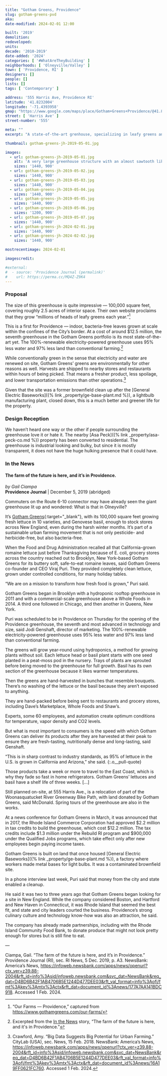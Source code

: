 ```yaml
---
title: "Gotham Greens, Providence"
slug: gotham-greens-pvd
aka:
date-modified: 2024-02-01 12:00

built: '2019'
demolition:
redeveloped:
units:
decade: '2010-2019'
date-added: '2024'
categories: [ '#WhatAreTheyBuilding' ]
neighborhoods: [ 'Olneyville/Valley' ]
town: [ 'Providence, RI' ]
designers: []
people: []
lists: []
tags: [ 'Contemporary' ]

address: '555 Harris Ave, Providence RI'
latitude: '41.8232004'
longitude: '-71.4393958'
gmap: "https://www.google.com/maps/place/Gotham+Greens+Providence/@41.8232004,-71.4393958,17z/data=!3m1!4b1!4m6!3m5!1s0x89e44598aea11acb:0xa24f97e21f064c59!8m2!3d41.8231964!4d-71.4368209!16s%2Fg%2F11ggz2cb5n?entry=ttu"
street: [ 'Harris Ave' ]
street-number: '555'

meta: ""
excerpt: "A state-of-the-art grenhouse, specializing in leafy greens and basil, opened in 2019 on the site of a former industrial plant"

thumbnail: gotham-greens-jh-2019-05-01.jpg

images:
  - url: gotham-greens-jh-2019-05-01.jpg
    alt: 'A very large greenhouse structure with an almost sawtooth like repoetitive gable roof pattern running diagonally north northeast to south southwest.'
    sizes: '1440, 900'
  - url: gotham-greens-jh-2019-05-02.jpg
    sizes: '1440, 900'
  - url: gotham-greens-jh-2019-05-03.jpg
    sizes: '1440, 900'
  - url: gotham-greens-jh-2019-05-04.jpg
    sizes: '1440, 900'
  - url: gotham-greens-jh-2019-05-05.jpg
    sizes: '1440, 900'
  - url: gotham-greens-jh-2019-05-06.jpg
    sizes: '1200, 900'
  - url: gotham-greens-jh-2019-05-07.jpg
    sizes: '1440, 900'
  - url: gotham-greens-jh-2024-02-01.jpg
    sizes: '1440, 900'
  - url: gotham-greens-jh-2024-02-02.jpg
    sizes: '1440, 900'

mostrecentimage: 2024-02-01

imagescredit:

#external:
#  - source: 'Providence Journal (permalink)'
#    url: https://perma.cc/MQ4Z-Z9K4
---
```


### Proposal

The size of this greenhouse is quite impressive — 100,000 square feet, covering roughly 2.5 acres of interior space. Their own website proclaims that they grow “millions of heads of leafy greens each year.”[^1]

[^1]: “Our Farms — Providence,” captured from https://www.gothamgreens.com/our-farms/

This is a first for Providence — indoor, bacteria-free leaves grown at scale within the confines of the City’s border. At a cost of around $12.5 million, the seventh greenhouse in the Gotham Greens portfolio is its most state-of-the-art yet. The 100%-renewable electricity-powered greenhouse uses 95% less water and 97% less land than conventional farming.[^2]

[^2]: Excerpted from the [In the News](#in-the-news) story, “The farm of the future is here, and it's in Providence.”

While conventionally green in the sense that electricity and water are renewed on site, Gotham Greens’ greens are environmentally for other reasons as well. Harvests are shipped to nearby stores and restaurants within hours of being picked. That means a fresher product, less spoilage, and lower transportation emissions than other operations.[^3]

[^3]: Crawford, Amy. “Big Data Suggests Big Potential for Urban Farming.” CityLab (USA), sec. News, 15 Feb. 2018. NewsBank: America’s News, https://infoweb.newsbank.com/apps/news/openurl?ctx_ver=z39.88-2004&rft_id=info%3Asid/infoweb.newsbank.com&svc_dat=NewsBank&req_dat=D4BD6B42F1AB4706B5E1244D477DEE03&rft_val_format=info%3Aofi/fmt%3Akev%3Amtx%3Actx&rft_dat=document_id%3Anews/16A19FF0621FC760. Accessed 1 Feb. 2024.

Given that the site was a former brownfield clean up after the [General Electric Baseworks]({% link _property/ge-base-plant.md %}), a lightbulb manufacturing plant, closed down, this is a much better and greener life for the property.


### Design Reception

We haven’t heard one way or the other if people surrounding the greenhouse love it or hate it. The nearby [Asa Peck]({% link _property/asa-peck-co.md %}) property has been converted to residential. The greenhouse is industrial looking and bulky, but since it is mostly transparent, it does not have the huge hulking presence that it could have.


### In the News

#### The farm of the future is here, and it’s in Providence.

_by Gail Ciampa_  
**Providence Journal** | December 5, 2019 (abridged)

Commuters on the Route 6-10 connector may have already seen the giant greenhouse lit up and wondered: What is that in Olneyville?

It’s [Gotham Greens](//www.gothamgreens.com/){:target="_blank"}, with its 100,000 square feet growing fresh lettuce in 10 varieties, and Genovese basil, enough to stock stores across New England, even during the harsh winter months. It’s part of a sustainable urban farming movement that is not only pesticide- and herbicide-free, but also bacteria-free.

When the Food and Drug Administration recalled all that California-grown romaine lettuce just before Thanksgiving because of E. coli, grocery stores across the country reached out to Brooklyn, New York-based Gotham Greens for its buttery soft, safe-to-eat romaine leaves, said Gotham Greens co-founder and CEO Viraj Puri. They provided completely clean lettuce, grown under controlled conditions, for many holiday tables.

“We are on a mission to transform how fresh food is grown,” Puri said.

Gotham Greens began in Brooklyn with a hydroponic rooftop greenhouse in 2011 and with a commercial-scale greenhouse above a Whole Foods in 2014. A third one followed in Chicago, and then another in Queens, New York.

Puri was scheduled to be in Providence on Thursday for the opening of the Providence greenhouse, the seventh and most advanced in technology and size, said Jodi Genshaft, director of marketing. The 100%-renewable electricity-powered greenhouse uses 95% less water and 97% less land than conventional farming.

The greens will grow year-round using hydroponics, a method for growing plants without soil. Each lettuce head or basil plant starts with one seed planted in a peat-moss pod in the nursery. Trays of plants are sprouted before being moved to the greenhouse for full growth. Basil has its own section of the greenhouse because it likes warmer temperatures.

Then the greens are hand-harvested in bunches that resemble bouquets. There’s no washing of the lettuce or the basil because they aren’t exposed to anything.

They are hand-packed before being sent to restaurants and grocery stores, including Dave’s Marketplace, Whole Foods and Shaw’s.

Experts, some 60 employees, and automation create optimum conditions for temperature, vapor density and CO2 levels.

But what is most important to consumers is the speed with which Gotham Greens can deliver its products after they are harvested at their peak to ensure they are fresh-tasting, nutritionally dense and long-lasting, said Genshaft.

“This is in sharp contrast to industry standards, as 95% of lettuce in the U.S. is grown in California and Arizona,” she said.
{:.o__pull-quote}

Those products take a week or more to travel to the East Coast, which is why they fade so fast in home refrigerators. Gotham Greens’ lettuces and basil have a shelf life of three weeks. […]

Still planned on-site, at 555 Harris Ave., is a relocation of part of the Woonasquatucket River Greenway Bike Path, with land donated by Gotham Greens, said McDonald. Spring tours of the greenhouse are also in the works.

At a news conference for Gotham Greens in March, it was announced that in 2017, the Rhode Island Commerce Corporation had approved $2.2 million in tax credits to build the greenhouse, which cost $12.2 million. The tax credits include $1.3 million under the Rebuild RI program and $900,000 under the Qualified Jobs programs, which take effect only after new employees begin paying income taxes.

Gotham Greens is built on land that once housed [General Electric Baseworks]({% link _property/ge-base-plant.md %}), a factory where workers made metal bases for light bulbs. It was a contaminated brownfield site.

In a phone interview last week, Puri said that money from the city and state enabled a cleanup.

He said it was two to three years ago that Gotham Greens began looking for a site in New England. While the company considered Boston, and Hartford and New Haven in Connecticut, it was Rhode Island that seemed the best fit, and state and city leaders courted the business. Providence’s strong culinary culture and technology know-how was also an attraction, he said.

The company has already made partnerships, including with the Rhode Island Community Food Bank, to donate produce that might not look pretty enough for stores but is still fine to eat.

—

Ciampa, Gail. “The farm of the future is here, and it’s in Providence.” Providence Journal (RI), sec. RI News, 5 Dec. 2019, p. A3. NewsBank: America’s News, https://infoweb.newsbank.com/apps/news/openurl?ctx_ver=z39.88-2004&rft_id=info%3Asid/infoweb.newsbank.com&svc_dat=NewsBank&req_dat=D4BD6B42F1AB4706B5E1244D477DEE03&rft_val_format=info%3Aofi/fmt%3Akev%3Amtx%3Actx&rft_dat=document_id%3Anews/177A7AA141BDC918. Accessed 1 Feb. 2024.